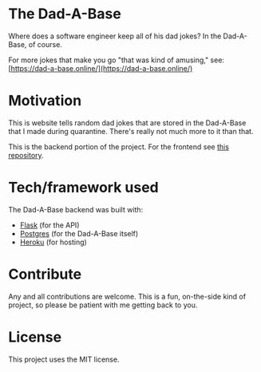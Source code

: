 # The Dad-A-Base

Where does a software engineer keep all of his dad jokes? In the Dad-A-Base, of course.

For more jokes that make you go "that was kind of amusing," see: [https://dad-a-base.online/](https://dad-a-base.online/)

# Motivation

This is website tells random dad jokes that are stored in the Dad-A-Base that I made during quarantine. There's really not much more to it than that. 

This is the backend portion of the project. For the frontend see [this repository](https://github.com/BrandonHarrisonCode/Dad-A-Base).

# Tech/framework used

The Dad-A-Base backend was built with:
* [Flask](https://flask.palletsprojects.com/en/1.1.x/) (for the API)
* [Postgres](https://www.postgresql.org/) (for the Dad-A-Base itself)
* [Heroku](https://www.heroku.com/) (for hosting)

# Contribute

Any and all contributions are welcome. This is a fun, on-the-side kind of project, so please be patient with me getting back to you.

# License

This project uses the MIT license.
